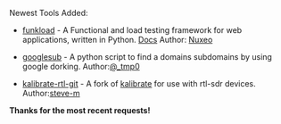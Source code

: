 Newest Tools Added:

* [funkload](https://github.com/nuxeo/FunkLoad) - A Functional and load testing framework for web applications, written in Python. [Docs](http://funkload.nuxeo.org/) Author: [Nuxeo](http://www.nuxeo.com/)

* [googlesub](https://github.com/zombiesam/googlesub) - A python script  to find a domains subdomains by using google dorking. Author:[@_tmp0](https://twitter.com/_tmp0)

* [kalibrate-rtl-git](https://github.com/steve-m/kalibrate-rtl) - A fork of [kalibrate](http://thre.at/kalibrate/) for use with rtl-sdr devices. Author:[steve-m](http://www.steve-m.de/)

**Thanks for the most recent requests!**
